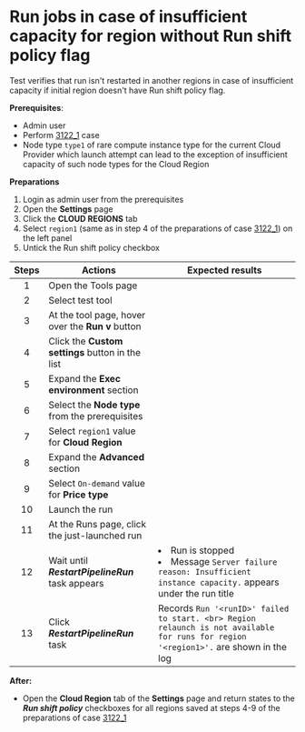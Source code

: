 # Run jobs in case of insufficient capacity for region without Run shift policy flag

Test verifies that run isn't restarted in another regions in case of insufficient capacity if initial region doesn't have Run shift policy flag.

**Prerequisites**:
- Admin user
- Perform [3122_1](3122_1.md) case
- Node type `type1` of rare compute instance type for the current Cloud Provider which launch attempt can lead to the exception of insufficient capacity of such node types for the Cloud Region

**Preparations**
1. Login as admin user from the prerequisites
2. Open the **Settings** page
3. Click the **CLOUD REGIONS** tab
4. Select `region1` (same as in step 4 of the preparations of case [3122_1](3122_1.md)) on the left panel
5. Untick the Run shift policy checkbox

| Steps | Actions | Expected results |
| :---: | --- | --- |
| 1 | Open the Tools page | |
| 2 | Select test tool | |
| 3 | At the tool page, hover over the **Run v** button | |
| 4 | Click the **Custom settings** button in the list | |
| 5 | Expand the **Exec environment** section | |
| 6 | Select the **Node type** from the prerequisites | |
| 7 | Select `region1` value for **Cloud Region** | |
| 8 | Expand the **Advanced** section | |
| 9 | Select `On-demand` value for **Price type** | |
| 10 | Launch the run | |
| 11 | At the Runs page, click the just-launched run | |
| 12 | Wait until ***RestartPipelineRun*** task appears | <li> Run is stopped <li> Message `Server failure reason: Insufficient instance capacity.` appears under the run title |
| 13 | Click ***RestartPipelineRun*** task | Records `Run '<runID>' failed to start. <br> Region relaunch is not available for runs for region '<region1>'.` are shown in the log |

**After:**
- Open the **Cloud Region** tab of the **Settings** page and return states to the ***Run shift policy*** checkboxes for all regions saved at steps 4-9 of the preparations of case [3122_1](3122_1.md)

